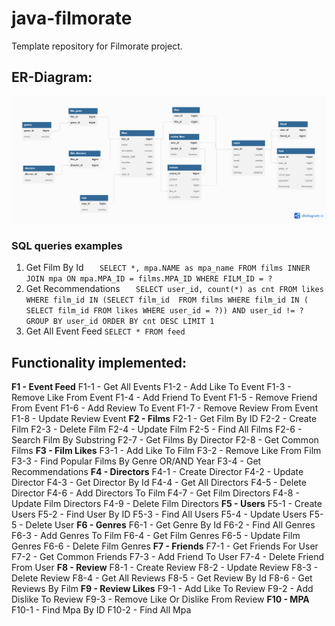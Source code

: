 # java-filmorate
Template repository for Filmorate project.


## ER-Diagram:

![DB-Filmorate-ER-Diagram.png](DB-Filmorate-ER-Diagram.png)

### SQL queries examples

1) Get Film By Id
`   SELECT *, mpa.NAME as mpa_name FROM films
    INNER JOIN mpa ON mpa.MPA_ID = films.MPA_ID WHERE FILM_ID = ?`
2) Get Recommendations
`   SELECT user_id, count(*) as cnt FROM likes 
    WHERE film_id IN (SELECT film_id  FROM films WHERE film_id IN (
        SELECT film_id FROM likes WHERE user_id = ?))
        AND user_id != ? 
    GROUP BY user_id
    ORDER BY cnt DESC
    LIMIT 1`
3) Get All Event Feed
    `SELECT * FROM feed`

## Functionality implemented:

**F1 - Event Feed**
    F1-1 - Get All Events
    F1-2 - Add Like To Event
    F1-3 - Remove Like From Event
    F1-4 - Add Friend To Event
    F1-5 - Remove Friend From Event
    F1-6 - Add Review To Event
    F1-7 - Remove Review From Event
    F1-8 - Update Review Event
**F2 - Films**
    F2-1 - Get Film By ID
    F2-2 - Create Film
    F2-3 - Delete Film
    F2-4 - Update Film
    F2-5 - Find All Films
    F2-6 - Search Film By Substring
    F2-7 - Get Films By Director
    F2-8 - Get Common Films
**F3 - Film Likes**
    F3-1 - Add Like To Film
    F3-2 - Remove Like From Film
    F3-3 - Find Popular Films By Genre OR/AND Year
    F3-4 - Get Recommendations
**F4 - Directors**
    F4-1 - Create Director
    F4-2 - Update Director
    F4-3 - Get Director By Id
    F4-4 - Get All Directors
    F4-5 - Delete Director
    F4-6 - Add Directors To Film
    F4-7 - Get Film Directors
    F4-8 - Update Film Directors
    F4-9 - Delete Film Directors
**F5 - Users**
    F5-1 - Create Users
    F5-2 - Find User By ID
    F5-3 - Find All Users
    F5-4 - Update Users
    F5-5 - Delete User
**F6 - Genres**
    F6-1 - Get Genre By Id
    F6-2 - Find All Genres
    F6-3 - Add Genres To Film
    F6-4 - Get Film Genres
    F6-5 - Update Film Genres
    F6-6 - Delete Film Genres
**F7 - Friends**
    F7-1 - Get Friends For User
    F7-2 - Get Common Friends
    F7-3 - Add Friend To User
    F7-4 - Delete Friend From User
**F8 - Review**
    F8-1 - Create Review
    F8-2 - Update Review
    F8-3 - Delete Review
    F8-4 - Get All Reviews
    F8-5 - Get Review By Id
    F8-6 - Get Reviews By Film
**F9 - Review Likes**
    F9-1 - Add Like To Review
    F9-2 - Add Dislike To Review
    F9-3 - Remove Like Or Dislike From Review
**F10 - MPA**
    F10-1 - Find Mpa By ID
    F10-2 - Find All Mpa
